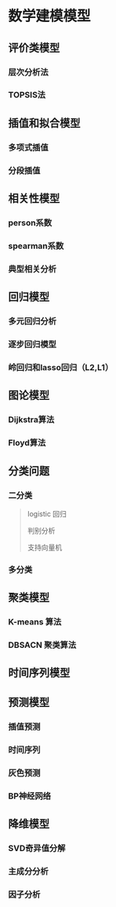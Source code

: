 # 数学建模模型

## 评价类模型

### 层次分析法



### TOPSIS法

## 插值和拟合模型

### 多项式插值

### 分段插值

## 相关性模型

### person系数

### spearman系数

### 典型相关分析

## 回归模型

### 多元回归分析

### 逐步回归模型

### 岭回归和lasso回归（L2,L1）

## 图论模型

### Dijkstra算法

### Floyd算法

## 分类问题

### 二分类

> logistic 回归
>
> 判别分析
>
> 支持向量机

### 多分类

## 聚类模型

### K-means 算法

### DBSACN 聚类算法

## 时间序列模型



## 预测模型

### 插值预测

### 时间序列

### 灰色预测

### BP神经网络

## 降维模型

### SVD奇异值分解

### 主成分分析

### 因子分析